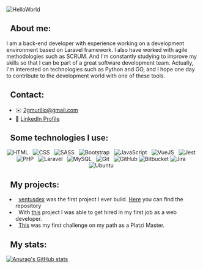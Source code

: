![HelloWorld](https://user-images.githubusercontent.com/60891375/138015968-df7ff669-00c8-4179-9cc3-75291a1311fd.png)

## &nbsp;&nbsp;About me:
I am a back-end developer with experience working on a development environment based on Laravel framework. I also have worked with agile methodologies such as SCRUM. And I'm constantly studying to improve my skills so that I can be part of a great software development team. Actually, I'm interested on technologies such as Python and GO, and I hope one day to contribute to the development world with one of these tools.

## &nbsp;&nbsp;Contact:
- :envelope: 2gmurillo@gmail.com
- :bust_in_silhouette: <a href="https://www.linkedin.com/in/juan-gonzalo-murillo-mu%C3%B1oz-712535192/">LinkedIn Profile</a>

## &nbsp;&nbsp;Some technologies I use:
<p align="center">
  <img src="https://img.shields.io/badge/HTML5-E34F26?style=for-the-badge&logo=html5&logoColor=white" alt="HTML" />&nbsp;&nbsp;
  <img src="https://img.shields.io/badge/CSS3-1572B6?style=for-the-badge&logo=css3&logoColor=white" alt="CSS" />&nbsp;&nbsp;
  <img src="https://img.shields.io/badge/Sass-CC6699?style=for-the-badge&logo=sass&logoColor=white" alt="SASS" />&nbsp;&nbsp;
  <img src="https://img.shields.io/badge/Bootstrap-563D7C?style=for-the-badge&logo=bootstrap&logoColor=white" alt="Bootstrap" />&nbsp;&nbsp;
  <img src="https://img.shields.io/badge/JavaScript-323330?style=for-the-badge&logo=javascript&logoColor=F7DF1E" alt="JavaScript" />&nbsp;&nbsp;
  <img src="https://img.shields.io/badge/Vue.js-35495E?style=for-the-badge&logo=vuedotjs&logoColor=4FC08D" alt="VueJS" />&nbsp;&nbsp;
  <img src="https://img.shields.io/badge/Jest-C21325?style=for-the-badge&logo=jest&logoColor=white" alt="Jest" />&nbsp;&nbsp;
  <img src="https://img.shields.io/badge/PHP-777BB4?style=for-the-badge&logo=php&logoColor=white" alt="PHP" />&nbsp;&nbsp;
  <img src="https://img.shields.io/badge/Laravel-FF2D20?style=for-the-badge&logo=laravel&logoColor=white" alt="Laravel" />&nbsp;&nbsp;
  <img src="https://img.shields.io/badge/MySQL-00000F?style=for-the-badge&logo=mysql&logoColor=white" alt="MySQL" />&nbsp;&nbsp;
  <img src="https://img.shields.io/badge/Git-F05032?style=for-the-badge&logo=git&logoColor=white" alt="Git" />&nbsp;&nbsp;
  <img src="https://img.shields.io/badge/github%20-%23000.svg?&style=for-the-badge&logo=github&logoColor=white" alt="GitHub" />
  <img src="https://img.shields.io/badge/Bitbucket-0747a6?style=for-the-badge&logo=bitbucket&logoColor=white" alt="Bitbucket" />
  <img src="https://img.shields.io/badge/Jira-0052CC?style=for-the-badge&logo=Jira&logoColor=white" alt="Jira" />&nbsp;&nbsp;  
  <img src="https://img.shields.io/badge/Ubuntu-E95420?style=for-the-badge&logo=ubuntu&logoColor=white" alt="Ubuntu" />&nbsp;&nbsp;
</p>

## &nbsp;&nbsp;My projects:
- &nbsp;&nbsp;<a href="https://app-ventus.herokuapp.com/">ventusdex</a> was the first project I ever build. <a href="https://github.com/2gmurillo/app-ventus/">Here</a> you can find the repository
- &nbsp;&nbsp;With <a href="https://github.com/2gmurillo/ventus/">this</a> project I was able to get hired in my first job as a web developer.
- &nbsp;&nbsp;<a href="https://github.com/2gmurillo/Sistema-de-evaluaci-n/">This</a> was my first challenge on my path as a Platzi Master.

## &nbsp;&nbsp;My stats:
[![Anurag's GitHub stats](https://github-readme-stats.vercel.app/api?username=2gmurillo)](https://github.com/anuraghazra/github-readme-stats)
